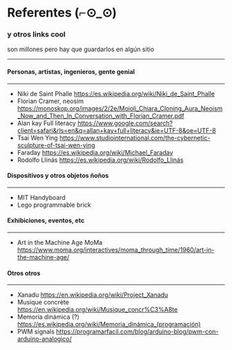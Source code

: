 # Referentes (⌐⊙_⊙)
### y otros links cool
son millones pero hay que guardarlos en algún sitio
____

#### Personas, artistas, ingenieros, gente genial
------
* Niki de Saint Phalle https://es.wikipedia.org/wiki/Niki_de_Saint_Phalle 
* Florian Cramer, neosim https://monoskop.org/images/2/2e/Moioli_Chiara_Cloning_Aura_Neoism_Now_and_Then_In_Conversation_with_Florian_Cramer.pdf 
* Alan kay Full literacy https://www.google.com/search?client=safari&rls=en&q=allan+kay+full+literacy&ie=UTF-8&oe=UTF-8 
* Tsai Wen Ying https://www.studiointernational.com/the-cybernetic-sculpture-of-tsai-wen-ying 
* Faraday https://es.wikipedia.org/wiki/Michael_Faraday
* Rodolfo Llinás https://es.wikipedia.org/wiki/Rodolfo_Llinás 


#### Dispositivos y otros objetos ñoños
------
* MIT Handyboard 
* Lego programmable brick


#### Exhibiciones, eventos, etc
------
* Art in the Machine Age MoMa https://www.moma.org/interactives/moma_through_time/1960/art-in-the-machine-age/


#### Otros otros
------
* Xanadu https://en.wikipedia.org/wiki/Project_Xanadu 
* Musique concrète https://en.wikipedia.org/wiki/Musique_concr%C3%A8te 
* Memoria dinámica (?) https://es.wikipedia.org/wiki/Memoria_dinámica_(programación)
* PWM signals https://programarfacil.com/blog/arduino-blog/pwm-con-arduino-analogico/

